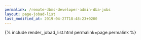 ```yaml
---
permalink: /remote-dbms-developer-admin-dba-jobs
layout: page-jobad-list
last_modified_at: 2019-04-27T18:48:23+0200
---
```

{% include render_jobad_list.html permalink=page.permalink %}
